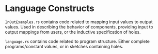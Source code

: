 # Language Constructs

`InOutExamples.rs` contains code related to mapping input values to output values. Used in describing the behavior of components, providing input to output mappings from users, or the inductive specification of holes.

`language.rs` contains code related to program structure. Either complete programs/constant values, or in sketches containing holes.
